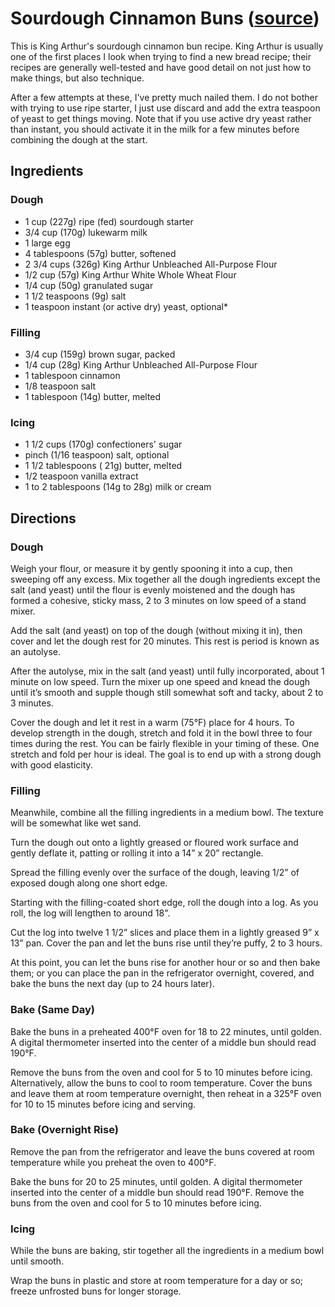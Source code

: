 # Sourdough Cinnamon Buns ([source](https://www.kingarthurbaking.com/recipes/sourdough-cinnamon-buns-recipe))

This is King Arthur's sourdough cinnamon bun recipe.
King Arthur is usually one of the first places I look when trying to find a new bread recipe;
their recipes are generally well-tested and have good detail on not just how to make things, but also technique.

After a few attempts at these, I've pretty much nailed them.
I do not bother with trying to use ripe starter, I just use discard and add the extra teaspoon of yeast to get things moving.
Note that if you use active dry yeast rather than instant, you should activate it in the milk for a few minutes before combining the dough at the start.

## Ingredients

### Dough

* 1 cup (227g) ripe (fed) sourdough starter
* 3/4 cup (170g) lukewarm milk
* 1 large egg
* 4 tablespoons (57g) butter, softened
* 2 3/4 cups (326g) King Arthur Unbleached All-Purpose Flour
* 1/2 cup (57g) King Arthur White Whole Wheat Flour
* 1/4 cup (50g) granulated sugar
* 1 1/2 teaspoons (9g) salt
* 1 teaspoon instant (or active dry) yeast, optional*

### Filling

* 3/4 cup (159g) brown sugar, packed
* 1/4 cup (28g) King Arthur Unbleached All-Purpose Flour
* 1 tablespoon cinnamon
* 1/8 teaspoon salt
* 1 tablespoon (14g) butter, melted

### Icing

* 1 1/2 cups (170g) confectioners' sugar
* pinch (1/16 teaspoon) salt, optional
* 1 1/2 tablespoons ( 21g) butter, melted
* 1/2 teaspoon vanilla extract
* 1 to 2 tablespoons (14g to 28g) milk or cream

## Directions

### Dough

Weigh your flour, or measure it by gently spooning it into a cup, then sweeping off any excess.
Mix together all the dough ingredients except the salt (and yeast) until the flour is evenly moistened and the dough has formed a cohesive, sticky mass, 2 to 3 minutes on low speed of a stand mixer.

Add the salt (and yeast) on top of the dough (without mixing it in), then cover and let the dough rest for 20 minutes.
This rest is period is known as an autolyse.

After the autolyse, mix in the salt (and yeast) until fully incorporated, about 1 minute on low speed.
Turn the mixer up one speed and knead the dough until it’s smooth and supple though still somewhat soft and tacky, about 2 to 3 minutes.

Cover the dough and let it rest in a warm (75°F) place for 4 hours.
To develop strength in the dough, stretch and fold it in the bowl three to four times during the rest.
You can be fairly flexible in your timing of these.
One stretch and fold per hour is ideal.
The goal is to end up with a strong dough with good elasticity.

### Filling

Meanwhile, combine all the filling ingredients in a medium bowl.
The texture will be somewhat like wet sand.

Turn the dough out onto a lightly greased or floured work surface and gently deflate it, patting or rolling it into a 14” x 20” rectangle.

Spread the filling evenly over the surface of the dough, leaving 1/2” of exposed dough along one short edge.

Starting with the filling-coated short edge, roll the dough into a log. As you roll, the log will lengthen to around 18".

Cut the log into twelve 1 1/2” slices and place them in a lightly greased 9” x 13” pan. Cover the pan and let the buns rise until they’re puffy, 2 to 3 hours.

At this point, you can let the buns rise for another hour or so and then bake them; or you can place the pan in the refrigerator overnight, covered, and bake the buns the next day (up to 24 hours later).

### Bake (Same Day)

Bake the buns in a preheated 400°F oven for 18 to 22 minutes, until golden.
A digital thermometer inserted into the center of a middle bun should read 190°F.

Remove the buns from the oven and cool for 5 to 10 minutes before icing.
Alternatively, allow the buns to cool to room temperature.
Cover the buns and leave them at room temperature overnight, then reheat in a 325°F oven for 10 to 15 minutes before icing and serving.

### Bake (Overnight Rise)

Remove the pan from the refrigerator and leave the buns covered at room temperature while you preheat the oven to 400°F.

Bake the buns for 20 to 25 minutes, until golden.
A digital thermometer inserted into the center of a middle bun should read 190°F.
Remove the buns from the oven and cool for 5 to 10 minutes before icing.

### Icing

While the buns are baking, stir together all the ingredients in a medium bowl until smooth.

Wrap the buns in plastic and store at room temperature for a day or so; freeze unfrosted buns for longer storage.
